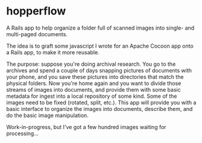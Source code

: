 hopperflow
==========

A Rails app to help organize a folder full of scanned images into single- 
and multi-paged documents.

The idea is to graft some javascript I wrote for an 
Apache Cocoon app onto a Rails app, to make it more reusable.

The purpose: suppose you're doing archival research. You go to the archives 
and spend a couple of days snapping pictures of documents with your phone,
and you save these pictures into directories that match the physical folders.
Now you're home again and you want to divide those streams of images into 
documents, and provide them with some basic metadata for ingest into a local 
repository of some kind. Some of the images need to be fixed (rotated, split, 
etc.). This app will provide you with a basic interface to organize the images 
into documents, describe them, and do the basic image manipulation.

Work-in-progress, but I've got a few hundred images waiting for processing...
